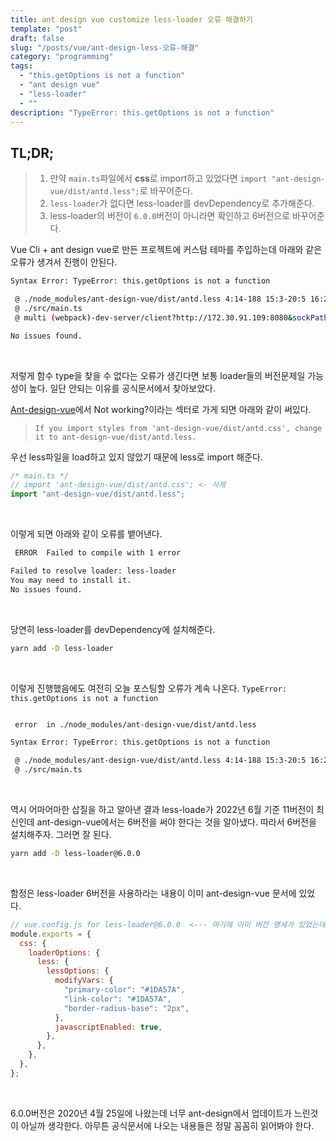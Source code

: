 ```yaml
---
title: ant design vue customize less-loader 오류 해결하기
template: "post"
draft: false
slug: "/posts/vue/ant-design-less-오류-해결"
category: "programming"
tags:
  - "this.getOptions is not a function"
  - "ant design vue"
  - "less-loader"
  - ""
description: "TypeError: this.getOptions is not a function"
---
```


## TL;DR;

> 1. 만약 `main.ts`파일에서 **css**로 import하고 있었다면 `import "ant-design-vue/dist/antd.less";`로 바꾸어준다.
> 2. `less-loader`가 없다면 less-loader를 devDependency로 추가해준다.
> 3. less-loader의 버전이 `6.0.0`버전이 아니라면 확인하고 6버전으로 바꾸어준다.

Vue Cli + ant design vue로 만든 프로젝트에 커스텀 테마를 주입하는데 아래와 같은 오류가 생겨서 진행이 안된다.

```bash
Syntax Error: TypeError: this.getOptions is not a function

 @ ./node_modules/ant-design-vue/dist/antd.less 4:14-188 15:3-20:5 16:22-196
 @ ./src/main.ts
 @ multi (webpack)-dev-server/client?http://172.30.91.109:8080&sockPath=/sockjs-node (webpack)/hot/dev-server.js ./src/main.ts

No issues found.

```

<br>

저렇게 함수 type을 찾을 수 없다는 오류가 생긴다면 보통 loader들의 버전문제일 가능성이 높다. 일단 안되는 이유를 공식문서에서 찾아보았다.

[Ant-design-vue](https://2x.antdv.com/docs/vue/customize-theme)에서 Not working?이라는 섹터로 가게 되면 아래와 같이 써있다.

> `If you import styles from 'ant-design-vue/dist/antd.css', change it to ant-design-vue/dist/antd.less.`

우선 less파일을 load하고 있지 않았기 때문에 less로 import 해준다.

```js
/* main.ts */
// import 'ant-design-vue/dist/antd.css'; <- 삭제
import "ant-design-vue/dist/antd.less";
```

<br>

이렇게 되면 아래와 같이 오류를 뱉어낸다.

```bash
 ERROR  Failed to compile with 1 error                                                                                                                오후 10:20:14

Failed to resolve loader: less-loader
You may need to install it.
No issues found.

```

<br>

당연히 less-loader를 devDependency에 설치해준다.

```bash
yarn add -D less-loader
```

<Br>

이렇게 진행했음에도 여전히 오늘 포스팅할 오류가 계속 나온다. `TypeError: this.getOptions is not a function`

```bash

 error  in ./node_modules/ant-design-vue/dist/antd.less

Syntax Error: TypeError: this.getOptions is not a function

 @ ./node_modules/ant-design-vue/dist/antd.less 4:14-188 15:3-20:5 16:22-196
 @ ./src/main.ts

```

<br>

역시 어마어마한 삽질을 하고 알아낸 결과 less-loade가 2022년 6월 기준 11버전이 최신인데 ant-design-vue에서는 6버전을 써야 한다는 것을 알아냈다.
따라서 6버전을 설치해주자. 그러면 잘 된다.

```bash
yarn add -D less-loader@6.0.0
```

<Br>

함정은 less-loader 6버전을 사용하라는 내용이 이미 ant-design-vue 문서에 있었다.

```js
// vue.config.js for less-loader@6.0.0  <--- 여기에 이미 버전 명세가 있었는데 간과했다.
module.exports = {
  css: {
    loaderOptions: {
      less: {
        lessOptions: {
          modifyVars: {
            "primary-color": "#1DA57A",
            "link-color": "#1DA57A",
            "border-radius-base": "2px",
          },
          javascriptEnabled: true,
        },
      },
    },
  },
};
```

<Br>

6.0.0버전은 2020년 4월 25일에 나왔는데 너무 ant-design에서 업데이트가 느린것이 아닐까 생각한다. 아무튼 공식문서에 나오는 내용들은 정말 꼼꼼히 읽어봐야 한다.

